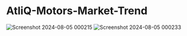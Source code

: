 # AtliQ-Motors-Market-Trend
![Screenshot 2024-08-05 000215](https://github.com/user-attachments/assets/0ea99632-e401-4fa2-8c7d-8d5a7403c63d)
![Screenshot 2024-08-05 000233](https://github.com/user-attachments/assets/c5143b84-3e01-4ad7-83ff-7760f9199385)

